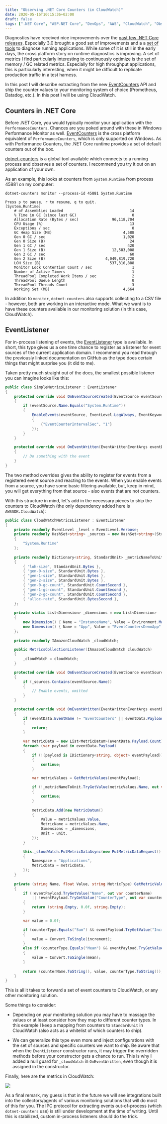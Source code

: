 ```yaml
---
title: "Observing .NET Core Counters (in CloudWatch)"
date: 2020-05-16T10:15:36+02:00
draft: false
tags: [".NET Core", "ASP.NET Core", "DevOps", "AWS", "CloudWatch", "Observability"]
---
```


Diagnostics have received nice improvements over the [past few .NET Core releases](https://devblogs.microsoft.com/dotnet/introducing-diagnostics-improvements-in-net-core-3-0/). Especially 3.0 brought a good set of improvements and a a [set of tools](https://github.com/dotnet/diagnostics) to diagnose running applications.  While some of it is still in the early days, the cross platform story on runtime diagnostics is improving. A set of metrics I find particularly interesting to continuously optimize is the set of memory / GC related metrics. Especially for high throughput applications, this is particularly interesting, when it might be difficult to replicate production traffic in a test harness.

In this post I will describe extracting from the new [EventCounters](https://github.com/dotnet/diagnostics/blob/master/documentation/design-docs/eventcounters.md) API and ship the counter values to your monitoring system of choice (Prometheus, Datadog, etc.). In this post I will be using CloudWatch.

## Counters in .NET Core
Before .NET Core, you would typically monitor your application with the `PerformanceCounters`. Chances are you poked around with these in Windows Performance Monitor as well. [EventCounters](https://github.com/dotnet/diagnostics/blob/master/documentation/design-docs/eventcounters.md) is the cross platform equivalent of `PerformanceCounters`, which is only supported on Windows. As with Performance Counters, the .NET Core runtime provides a set of default counters out of the box.

[dotnet-counters](https://github.com/dotnet/diagnostics/blob/master/documentation/dotnet-counters-instructions.md) is a global tool available which connects to a running process and observes a set of counters. I recommend you try it out on an application of your own.

As an example, this looks at counters from `System.Runtime` from process 45881 on my computer:
```
dotnet-counters monitor --process-id 45881 System.Runtime

Press p to pause, r to resume, q to quit.
[System.Runtime]
    # of Assemblies Loaded                              14
    % Time in GC (since last GC)                         0
    Allocation Rate (Bytes / sec)               96,118,704
    CPU Usage (%)                                       13
    Exceptions / sec                                     0
    GC Heap Size (MB)                                4,588
    Gen 0 GC / sec                                   1,020
    Gen 0 Size (B)                                      24
    Gen 1 GC / sec                                     420
    Gen 1 Size (B)                              12,583,008
    Gen 2 GC / sec                                      60
    Gen 2 Size (B)                           4,049,819,720
    LOH Size (B)                               537,310,888
    Monitor Lock Contention Count / sec                  1
    Number of Active Timers                              1
    ThreadPool Completed Work Items / sec                2
    ThreadPool Queue Length                              0
    ThreadPool Threads Count                             3
    Working Set (MB)                                 4,664
```

In addition to `monitor`, `dotnet-counters` also supports collecting to a CSV file - however, both are working in an interactive mode. What we want is to have these counters available in our monitoring solution (in this case, CloudWatch).

## EventListener
For in-process listening of events, the [EventListener](https://docs.microsoft.com/en-us/dotnet/api/system.diagnostics.tracing.eventlistener?view=netcore-3.1) type is available.
In short, this type gives us a one time chance to register as a listener for event sources of the current application domain. I recommend you read through the previously linked documentation on GitHub as the type does certain things that might surprise you (it did to me).

Taken pretty much straight out of the docs, the smallest possible listener you can imagine looks like this:

```csharp
public class SimpleMetricsListener : EventListener
{
    protected override void OnEventSourceCreated(EventSource eventSource)
    {
        if (eventSource.Name.Equals("System.Runtime"))
        {
            EnableEvents(eventSource, EventLevel.LogAlways, EventKeywords.All, new Dictionary<string, string>
            {
                {"EventCounterIntervalSec", "1"}
            });
        }
    }

    protected override void OnEventWritten(EventWrittenEventArgs eventData)
    {
        // Do something with the event
    }
}
```

The two method overrides gives the ability to register for events from a registered event source and reacting to the events. 
When you enable events from a source, you have some basic filtering available, but, keep in mind, you will get everything from that source - also events that are not counters.

With this structure in mind, let's add in the necessary pieces to ship the counters to CloudWatch (the only dependency added here is `AWSSDK.CloudWatch`):

```csharp
public class CloudWatchMetricsListener : EventListener
{
    private readonly EventLevel _level = EventLevel.Verbose;
    private readonly HashSet<string> _sources = new HashSet<string>(StringComparer.OrdinalIgnoreCase)
    {
        "System.Runtime"
    };
    
    private readonly Dictionary<string, StandardUnit> _metricNameToUnit = new Dictionary<string, StandardUnit>()
    {
        { "loh-size", StandardUnit.Bytes },
        { "gen-0-size", StandardUnit.Bytes },
        { "gen-1-size", StandardUnit.Bytes },
        { "gen-2-size", StandardUnit.Bytes },
        { "gen-0-gc-count", StandardUnit.CountSecond },
        { "gen-1-gc-count", StandardUnit.CountSecond },
        { "gen-2-gc-count", StandardUnit.CountSecond },
        { "alloc-rate", StandardUnit.BytesSecond },
    };
    
    private static List<Dimension> _dimensions = new List<Dimension>
    {
        new Dimension() { Name = "InstanceName", Value = Environment.MachineName },
        new Dimension() { Name = "App", Value = "EventCountersDemoApp" },
    };
    
    private readonly IAmazonCloudWatch _cloudWatch;

    public MetricsCollectionListener(IAmazonCloudWatch cloudWatch)
    {
        _cloudWatch = cloudWatch;
    }

    protected override void OnEventSourceCreated(EventSource eventSource)
    {
        if (_sources.Contains(eventSource.Name))
        {
            // Enable events, omitted
        }
    }

    protected override void OnEventWritten(EventWrittenEventArgs eventData)
    {
        if (eventData.EventName != "EventCounters" || eventData.Payload!.Count <= 0 || _cloudWatch is null)
        {
            return;
        }

        var metricData = new List<MetricDatum>(eventData.Payload.Count);
        foreach (var payload in eventData.Payload)
        {
            if (!(payload is IDictionary<string, object> eventPayload))
            {
                continue;
            }

            var metricValues = GetMetricValues(eventPayload);

            if (!_metricNameToUnit.TryGetValue(metricValues.Name, out var unit))
            {
                continue;
            }
            
            metricData.Add(new MetricDatum()
            {
                Value = metricValues.Value,
                MetricName = metricValues.Name,
                Dimensions = _dimensions,
                Unit = unit,
            });
        }

        this._cloudWatch.PutMetricDataAsync(new PutMetricDataRequest()
        {
            Namespace = "Applications",
            MetricData = metricData,
        });
    }
    
    private (string Name, float Value, string MetricType) GetMetricValues(IDictionary<string, object> eventPayload)
    {
        if (!eventPayload.TryGetValue("Name", out var counterName) 
            || !eventPayload.TryGetValue("CounterType", out var counterType))
        {
            return (string.Empty, 0.0f, string.Empty);
        }

        var value = 0.0f;

        if (counterType.Equals("Sum") && eventPayload.TryGetValue("Increment", out var increment))
        {
            value = Convert.ToSingle(increment);
        } 
        else if (counterType.Equals("Mean") && eventPayload.TryGetValue("Mean", out var mean))
        {
            value = Convert.ToSingle(mean);
        }
        
        return (counterName.ToString(), value, counterType.ToString());
    }
}
```

This is all it takes to forward a set of event counters to CloudWatch, or any other monitoring solution.

Some things to consider:
 - Depending on your monitoring solution you may have to massage the values or at least consider how they map to different counter types.
 In this example I keep a mapping from counters to `StandardUnit` in CloudWatch (also acts as a whitelist of which counters to ship).
 
 - We can generalize this type even more and inject configurations with the set of sources and specific counters we want to ship. 
 Be aware that when the `EventListener` constructor runs, it may trigger the overridden methods before your constructor gets a chance to run. This is why I added a null guard for `_cloudWatch` in `OnEventWritten`, even though it is assigned in the constructor. 

Finally, here are the metrics in CloudWatch:

![](/images/2020/05/dotnet-counters-cloudwatch.png)

As a final remark, my guess is that in the future we will see integrations built into the collectors/agents of various monitoring solutions that will do most of this for you. The IPC protocol for extracting events out-of-process (which `dotnet-counters` use) is still under development at the time of writing. Until this is stabilized, custom in-process listeners should do the trick.

